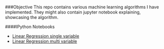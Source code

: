 ###Objective
This repo contains various machine learning algorithms I have implemented.
They might also contain jupyter notebook explaining, showcasing the algorithm.

####IPython Notebooks
* [Linear Regression single variable](https://github.com/kaichogami/machine_learning/blob/master/linear_regression/LinearRegression_single.ipynb)
* [Linear Regression multi variable](https://github.com/kaichogami/machine_learning/blob/master/linear_regression/LinearRegression_multi.ipynb)
